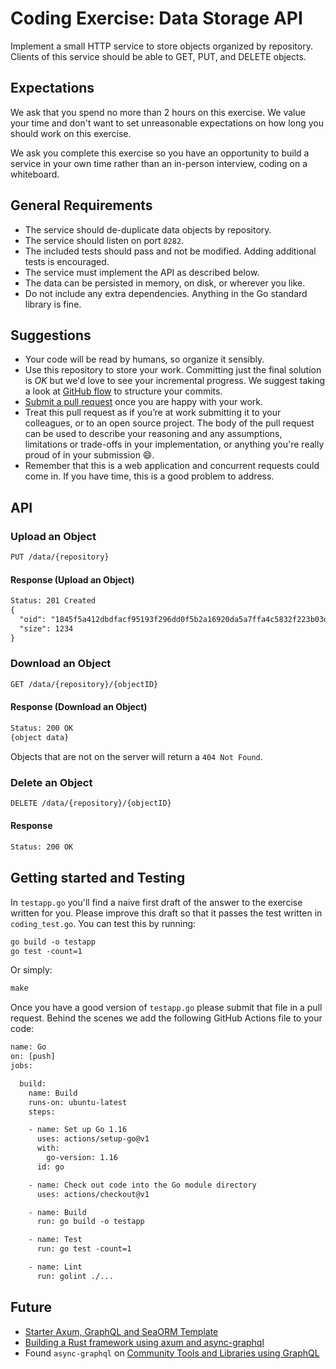 # Coding Exercise: Data Storage API

Implement a small HTTP service to store objects organized by repository.
Clients of this service should be able to GET, PUT, and DELETE objects.

## Expectations

We ask that you spend no more than 2 hours on this exercise. We value your time and don't want to set unreasonable expectations on how long you should work on this exercise.

We ask you complete this exercise so you have an opportunity to build a service in your own time rather than an in-person interview, coding on a whiteboard.

## General Requirements

- The service should de-duplicate data objects by repository.
- The service should listen on port `8282`.
- The included tests should pass and not be modified. Adding additional tests is encouraged.
- The service must implement the API as described below.
- The data can be persisted in memory, on disk, or wherever you like.
- Do not include any extra dependencies. Anything in the Go standard library is fine.

## Suggestions

- Your code will be read by humans, so organize it sensibly.
- Use this repository to store your work. Committing just the final solution is _OK_ but we'd love to see your incremental progress. We suggest taking a look at [GitHub flow](https://guides.github.com/introduction/flow/) to structure your commits.
- [Submit a pull request](https://help.github.com/articles/creating-a-pull-request/) once you are happy with your work.
- Treat this pull request as if you’re at work submitting it to your colleagues, or to an open source project. The body of the pull request can be used to describe your reasoning and any assumptions, limitations or trade-offs in your implementation, or anything you're really proud of in your submission 😄.
- Remember that this is a web application and concurrent requests could come in. If you have time, this is a good problem to address.

## API

### Upload an Object

```default
PUT /data/{repository}
```

#### Response (Upload an Object)

```default
Status: 201 Created
{
  "oid": "1845f5a412dbdfacf95193f296dd0f5b2a16920da5a7ffa4c5832f223b03de97",
  "size": 1234
}
```

### Download an Object

```default
GET /data/{repository}/{objectID}
```

#### Response (Download an Object)

```default
Status: 200 OK
{object data}
```

Objects that are not on the server will return a `404 Not Found`.

### Delete an Object

```default
DELETE /data/{repository}/{objectID}
```

#### Response

```default
Status: 200 OK
```

## Getting started and Testing

In `testapp.go` you'll find a naive first draft of the answer to the exercise written for you. Please improve this draft so that it passes the test written in `coding_test.go`. You can test this by running:

```default
go build -o testapp
go test -count=1
```

Or simply:

```default
make
```

Once you have a good version of `testapp.go` please submit that file in a pull request.
Behind the scenes we add the following GitHub Actions file to your code:

```default
name: Go
on: [push]
jobs:

  build:
    name: Build
    runs-on: ubuntu-latest
    steps:

    - name: Set up Go 1.16
      uses: actions/setup-go@v1
      with:
        go-version: 1.16
      id: go

    - name: Check out code into the Go module directory
      uses: actions/checkout@v1

    - name: Build
      run: go build -o testapp

    - name: Test
      run: go test -count=1

    - name: Lint
      run: golint ./...
```

## Future

- [Starter Axum, GraphQL and SeaORM Template](https://dev.to/aaronleopold/starter-axum-graphql-and-seaorm-template-3bnf)
- [Building a Rust framework using axum and async-graphql](https://blog.hellolanding.tech/building-a-rust-framework-using-axum-and-async-graphql-5c54e80fc9ec)
- Found `async-graphql` on [Community Tools and Libraries using GraphQL](https://graphql.org/community/tools-and-libraries/?tags=rust)
